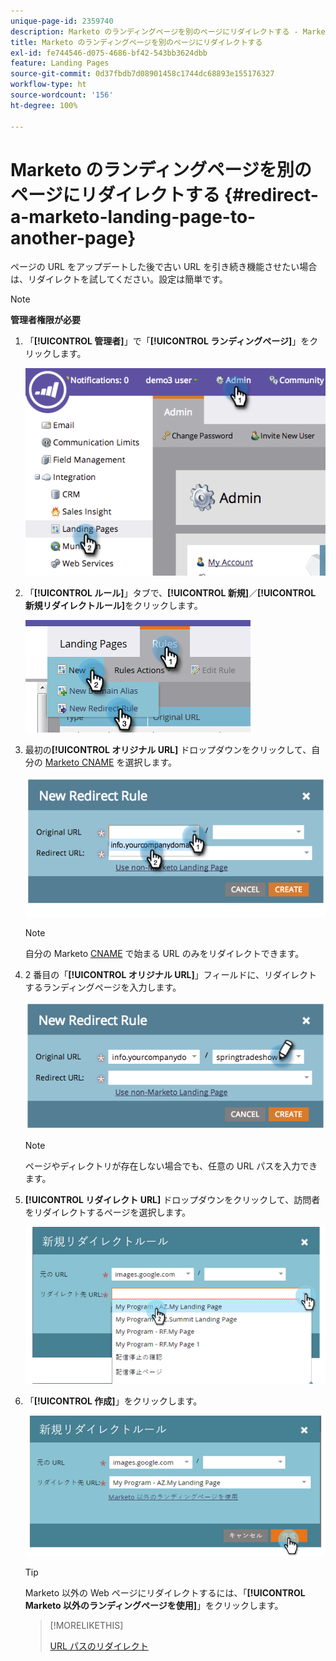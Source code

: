 ```yaml
---
unique-page-id: 2359740
description: Marketo のランディングページを別のページにリダイレクトする - Marketo ドキュメント - 製品ドキュメント
title: Marketo のランディングページを別のページにリダイレクトする
exl-id: fe744546-d075-4686-bf42-543bb3624dbb
feature: Landing Pages
source-git-commit: 0d37fbdb7d08901458c1744dc68893e155176327
workflow-type: ht
source-wordcount: '156'
ht-degree: 100%

---
```


# Marketo のランディングページを別のページにリダイレクトする {#redirect-a-marketo-landing-page-to-another-page}

ページの URL をアップデートした後で古い URL を引き続き機能させたい場合は、リダイレクトを試してください。設定は簡単です。

>[!NOTE]
>
>**管理者権限が必要**

1. 「**[!UICONTROL 管理者]**」で「**[!UICONTROL ランディングページ]**」をクリックします。

   ![](assets/image2014-9-25-15-3a43-3a39.png)

1. 「**[!UICONTROL ルール]**」タブで、**[!UICONTROL 新規]**／**[!UICONTROL 新規リダイレクトルール]**&#x200B;をクリックします。

   ![](assets/two-1.png)

1. 最初の&#x200B;**[!UICONTROL オリジナル URL]** ドロップダウンをクリックして、自分の [Marketo CNAME](/help/marketo/product-docs/demand-generation/landing-pages/landing-page-actions/customize-your-landing-page-urls-with-a-cname.md) を選択します。

   ![](assets/image2014-9-25-15-3a46-3a20.png)

   >[!NOTE]
   >
   >自分の Marketo [CNAME](/help/marketo/product-docs/demand-generation/landing-pages/landing-page-actions/customize-your-landing-page-urls-with-a-cname.md) で始まる URL のみをリダイレクトできます。

1. 2 番目の「**[!UICONTROL オリジナル URL]**」フィールドに、リダイレクトするランディングページを入力します。

   ![](assets/image2014-9-25-15-3a47-3a20.png)

   >[!NOTE]
   >
   >ページやディレクトリが存在しない場合でも、任意の URL パスを入力できます。

1. **[!UICONTROL リダイレクト URL]** ドロップダウンをクリックして、訪問者をリダイレクトするページを選択します。

   ![](assets/image2014-9-25-15-3a47-3a53.png)

1. 「**[!UICONTROL 作成]**」をクリックします。

   ![](assets/image2014-9-25-15-3a48-3a5.png)

   >[!TIP]
   >
   >Marketo 以外の Web ページにリダイレクトするには、「**[!UICONTROL Marketo 以外のランディングページを使用]**」をクリックします。

   >[!MORELIKETHIS]
   >
   >[URL パスのリダイレクト](/help/marketo/product-docs/demand-generation/landing-pages/personalizing-landing-pages/redirect-a-url-path.md)
